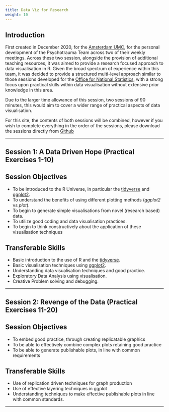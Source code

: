 ```yaml
---
title: Data Viz for Research
weight: 10
---
```


## Introduction 

First created in December 2020, for the [Amsterdam UMC](<https://www.amc.nl/web/home.htm>), for the personal development of the Psychotrauma Team across two of their weekly meetings. Across these two session, alongside the provision of additional teaching resources, it was aimed to provide a research focused approach to data visualisation in R. Given the broad spectrum of experience within this team, it was decided to provide a structured multi-level approach similar to those sessions developed for the [Office for National Statistics](<https://www.ons.gov.uk/>), with a strong focus upon practical skills within data visualisation without extensive prior knowledge in this area. 

Due to the larger time allowance of this session, two sessions of 90 minutes, this would aim to cover a wider range of practical aspects of data visualisation. 


For this site, the contents of both sessions will be combined, however if you wish to complete everything in the order of the sessions, please download the sessions directly from [Github](<https://github.com/thomasjwise/dataviz_research>)


---

## Session 1: A Data Driven Hope (Practical Exercises 1-10)

## Session Objectives

* To be introduced to the R Universe, in particular the [tidyverse](<https://www.tidyverse.org/>) and [ggplot2](<https://ggplot2.tidyverse.org/>). 
* To understand the benefits of using different plotting methods (*ggplot2* vs *plot*).
* To begin to generate simple visualisations from novel (research based) data.
* To utilize good coding and data visualisation practices. 
* To begin to think constructively about the application of these visualisation techniques

## Transferable Skills 

* Basic introduction to the use of R and the [tidyverse](<https://www.tidyverse.org/>).
* Basic visualisation techniques using [ggplot2](<https://ggplot2.tidyverse.org/>).
* Understanding data visualisation techniques and good practice. 
* Exploratory Data Analysis using visualisation.
* Creative Problem solving and debugging.

---

## Session 2: Revenge of the Data (Practical Exercises 11-20)

## Session Objectives 

* To embed good practice, through creating replicatable graphics
* To be able to effectively combine complex plots retaining good practice
* To be able to generate publishable plots, in line with common requirements 

## Transferable Skills 

* Use of replication driven techniques for graph production 
* Use of effective layering techniques in ggplot
* Understanding techniques to make effective publishable plots in line with common standards.

---



